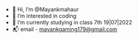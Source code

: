 - 👋 Hi, I’m @Mayankmahaur
- 👀 I’m interested in coding 
- 🌱 I’m currently studying in class 7th 19|07|2022
- 📬 email - mayankgaming179@gmail.com

<!---
Mayankmahaur/Mayankmahaur is a ✨ special ✨ repository because its `README.md` (this file) appears on your GitHub profile.
You can click the Preview link to take a look at your changes.
--->
